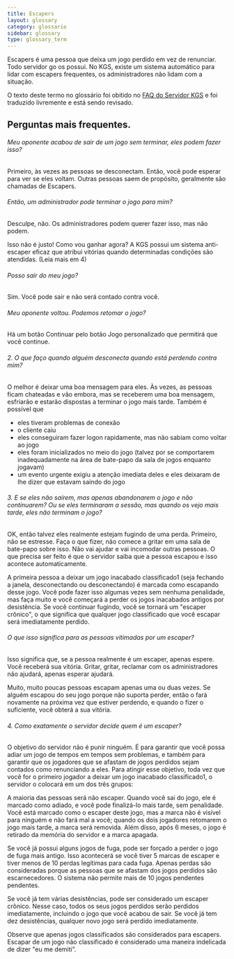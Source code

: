 ```yaml
---
title: Escapers 
layout: glossary
category: glossario
sidebar: glossary
type: glossary_term
---
```


Escapers é uma pessoa que deixa um jogo perdido em vez de renunciar. Todo servidor go os possui. No KGS, existe um sistema automático para lidar com escapers frequentes, os administradores não lidam com a situação.

<!--more-->

O texto deste termo no glossário foi obitido no [FAQ do Servidor KGS](http://www.gokgs.com/help/faq/escapers.html) e foi traduzido livremente e está sendo revisado.

## Perguntas mais frequentes.

###### Meu oponente acabou de sair de um jogo sem terminar, eles podem fazer isso? 

Primeiro, às vezes as pessoas se desconectam. Então, você pode esperar para ver se eles voltam. Outras pessoas saem de propósito, geralmente são chamadas de Escapers.

###### Então, um administrador pode terminar o jogo para mim? 

Desculpe, não. Os administradores podem querer fazer isso, mas não podem.

Isso não é justo! Como vou ganhar agora? A KGS possui um sistema anti-escaper eficaz que atribui vitórias quando determinadas condições são atendidas. (Leia mais em 4)

###### Posso sair do meu jogo? 

Sim. Você pode sair e não será contado contra você.

###### Meu oponente voltou. Podemos retomar o jogo? 

Há um botão Continuar pelo botão Jogo personalizado que permitirá que você continue.

###### 2. O que faço quando alguém desconecta quando está perdendo contra mim?

O melhor é deixar uma boa mensagem para eles. Às vezes, as pessoas ficam chateadas e vão embora, mas se receberem uma boa mensagem, esfriarão e estarão dispostas a terminar o jogo mais tarde. Também é possível que

 * eles tiveram problemas de conexão
 * o cliente caiu
 * eles conseguiram fazer logon rapidamente, mas não sabiam como voltar ao jogo
 * eles foram inicializados no meio do jogo (talvez por se comportarem inadequadamente na área de bate-papo da sala de jogos enquanto jogavam)
 * um evento urgente exigiu a atenção imediata deles e eles deixaram de lhe dizer que estavam saindo do jogo

###### 3. E se eles não saírem, mas apenas abandonarem o jogo e não continuarem? Ou se eles terminaram a sessão, mas quando os vejo mais tarde, eles não terminam o jogo?

OK, então talvez eles realmente estejam fugindo de uma perda. Primeiro, não se estresse. Faça o que fizer, não comece a gritar em uma sala de bate-papo sobre isso. Não vai ajudar e vai incomodar outras pessoas. O que precisa ser feito é que o servidor saiba que a pessoa escapou e isso acontece automaticamente.

A primeira pessoa a deixar um jogo inacabado classificado1 (seja fechando a janela, desconectando ou desconectando) é marcada como escapando desse jogo. Você pode fazer isso algumas vezes sem nenhuma penalidade, mas faça muito e você começará a perder os jogos inacabados antigos por desistência. Se você continuar fugindo, você se tornará um "escaper crônico", o que significa que qualquer jogo classificado que você escapar será imediatamente perdido.

###### O que isso significa para as pessoas vitimadas por um escaper? 

Isso significa que, se a pessoa realmente é um escaper, apenas espere. Você receberá sua vitória. Gritar, gritar, reclamar com os administradores não ajudará, apenas esperar ajudará.

Muito, muito poucas pessoas escapam apenas uma ou duas vezes. Se alguém escapou do seu jogo porque não suporta perder, então o fará novamente na próxima vez que estiver perdendo, e quando o fizer o suficiente, você obterá a sua vitória.

###### 4. Como exatamente o servidor decide quem é um escaper?

O objetivo do servidor não é punir ninguém. É para garantir que você possa adiar um jogo de tempos em tempos sem problemas, e também para garantir que os jogadores que se afastam de jogos perdidos sejam contados como renunciando a eles. Para atingir esse objetivo, toda vez que você for o primeiro jogador a deixar um jogo inacabado classificado1, o servidor o colocará em um dos três grupos:

A maioria das pessoas será não escaper. Quando você sai do jogo, ele é marcado como adiado, e você pode finalizá-lo mais tarde, sem penalidade. Você está marcado como o escaper deste jogo, mas a marca não é visível para ninguém e não fará mal a você; quando os dois jogadores retomarem o jogo mais tarde, a marca será removida. Além disso, após 6 meses, o jogo é retirado da memória do servidor e a marca apagada.

Se você já possui alguns jogos de fuga, pode ser forçado a perder o jogo de fuga mais antigo. Isso acontecerá se você tiver 5 marcas de escaper e tiver menos de 10 perdas legítimas para cada fuga. Apenas perdas são consideradas porque as pessoas que se afastam dos jogos perdidos são escarnecedores. O sistema não permite mais de 10 jogos pendentes pendentes.

Se você já tem várias desistências, pode ser considerado um escaper crônico. Nesse caso, todos os seus jogos perdidos serão perdidos imediatamente, incluindo o jogo que você acabou de sair. Se você já tem dez desistências, qualquer novo jogo será perdido imediatamente.

Observe que apenas jogos classificados são considerados para escapers. Escapar de um jogo não classificado é considerado uma maneira indelicada de dizer "eu me demiti".